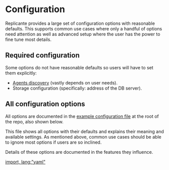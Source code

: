 # Configuration
Replicante provides a large set of configuration options with reasonable defaults.
This supports common use cases where only a handful of options need attention
as well as advanced setup where the user has the power to fine tune most details.


## Required configuration
Some options do not have reasonable defaults so users will have to set them explicitly:

  * [Agents discovery](../features/discovery.md) (vastly depends on user needs).
  * Storage configuration (specifically: address of the DB server).


## All configuration options
All options are documented in the
[example configuration file](https://github.com/replicante-io/replicante/blob/master/replicante.example.yaml)
at the root of the repo, also shown below.

This file shows all options with their defaults and explains their meaning and available settings.
As mentioned above, common use cases should be able to ignore most options if users are so inclined.

Details of these options are documented in the features they influence.

[import, lang:"yaml"](../../../replicante.example.yaml)
